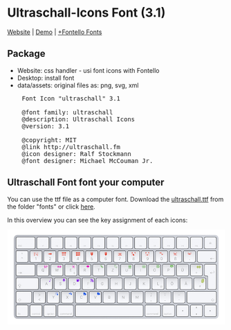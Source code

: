 # Ultraschall-Icons Font (3.1)

[Website](http://ultraschall.fm) | [Demo](http://us-fonticon.wikibyte.org) | [+Fontello Fonts](https://github.com/Ultraschall/US-Font-Icons/tree/master/fontello)

## Package

- Website: css handler - usi font icons with Fontello
- Desktop: install font
- data/assets: original files as: png, svg, xml

<pre>
    Font Icon "ultraschall" 3.1

    @font family: ultraschall
    @description: Ultraschall Icons
    @version: 3.1

    @copyright: MIT
    @link http://ultraschall.fm
    @icon designer: Ralf Stockmann
    @font designer: Michael McCouman Jr.
</pre>

## Ultraschall Font font your computer

You can use the ttf file as a computer font. Download the <a href="https://github.com/Ultraschall/US-Font-Icons/blob/master/fonts/ultraschall.ttf?raw=true">ultraschall.ttf</a> from the folder "fonts" or click <a href="https://github.com/Ultraschall/US-Font-Icons/blob/master/fonts/ultraschall.ttf?raw=true">here</a>.

In this overview you can see the key assignment of each icons:

<img src="https://raw.githubusercontent.com/Ultraschall/US-Font-Icons/master/data/demo/img/font-shortcuts.png">
